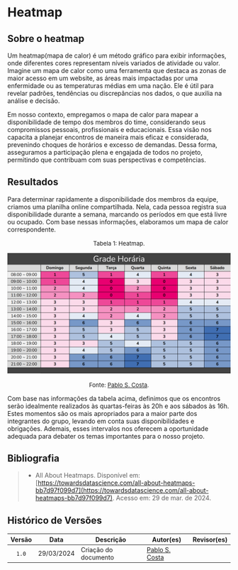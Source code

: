 # Heatmap

## Sobre o heatmap
Um heatmap(mapa de calor) é um método gráfico para exibir informações, onde diferentes cores representam níveis variados de atividade ou valor. Imagine um mapa de calor como uma ferramenta que destaca as zonas de maior acesso em um website, as áreas mais impactadas por uma enfermidade ou as temperaturas médias em uma nação. Ele é útil para revelar padrões, tendências ou discrepâncias nos dados, o que auxilia na análise e decisão.

Em nosso contexto, empregamos o mapa de calor para mapear a disponibilidade de tempo dos membros do time, considerando seus compromissos pessoais, profissionais e educacionais. Essa visão nos capacita a planejar encontros de maneira mais eficaz e considerada, prevenindo choques de horários e excesso de demandas. Dessa forma, asseguramos a participação plena e engajada de todos no projeto, permitindo que contribuam com suas perspectivas e competências.

## Resultados

Para determinar rapidamente a disponibilidade dos membros da equipe, criamos uma planilha online compartilhada. Nela, cada pessoa registra sua disponibilidade durante a semana, marcando os períodos em que está livre ou ocupado. Com base nessas informações, elaboramos um mapa de calor correspondente.


<font size="2"><p style="text-align: center">Tabela 1: Heatmap.</p></font>

<center>

![Heatmap](../assets/heatmap.png)

</center>

<font size="2"><p style="text-align: center">Fonte: [Pablo S. Costa](https://github.com/pabloheika).</p></font>

Com base nas informações da tabela acima, definimos que os encontros serão idealmente realizados às quartas-feiras às 20h e aos sábados às 16h. Estes momentos são os mais apropriados para a maior parte dos integrantes do grupo, levando em conta suas disponibilidades e obrigações. Ademais, esses intervalos nos oferecem a oportunidade adequada para debater os temas importantes para o nosso projeto.

## Bibliografia

> - All About Heatmaps. Disponível em: [https://towardsdatascience.com/all-about-heatmaps-bb7d97f099d7](https://towardsdatascience.com/all-about-heatmaps-bb7d97f099d7). Acesso em: 29 de mar. de 2024.
>


## Histórico de Versões

| Versão | Data | Descrição | Autor(es) | Revisor(es) |
| :----: | :--: | --------- | ----------- | ------ |
| `1.0`  | 29/03/2024 | Criação do documento | [Pablo S. Costa](https://github.com/pabloheika)  |  |